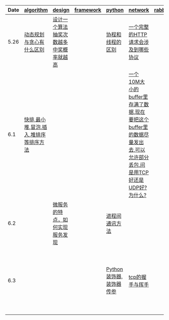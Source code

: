|  Date   | [algorithm](algorithm)  | [design](design)  | [framework](framework)  | [python](python)  | [network](network)  | [rabbitmq](rabbitmq)  | [redis](redis)  |  [system](system)  |  [mysql](mysql)  |   [leetcode](https://leetcode-cn.com/)  | 
|  ----   |  ----   |  ----   |  ----   |  ----   |  ----   |  ----   |  ----   |  ----   |  ----   | ----   |
| 5.26    | [动态规划与贪心有什么区别](algorithm#动态规划与贪心有什么区别) | [设计一个算法抽奖次数越多中奖概率就越高](design#设计一个算法抽奖次数越多中奖概率就越高) |  | [协程和线程的区别](python#协程和线程的区别) | [一个完整的HTTP请求会涉及到哪些协议](network#一个完整的HTTP请求会涉及到哪些协议) |  | [Redis数据结构的底层实现](redis#Redis数据结构的底层实现) | [Select和epoll的区别](system#Select和epoll的区别) | [MySQL事务的四个隔离级别](mysql#MySQL事务的四个隔离级别) |  |
| 6.1     | [快排,最小堆,冒泡,插入,堆排序等排序方法](algorithm#快排,最小堆,冒泡,插入,堆排序等排序方法) |  |  |  | [一个10M大小的buffer里存满了数据,现在要把这个buffer里的数据尽量发出去,可以允许部分丢包,问是用TCP好还是UDP好?为什么?](network#一个10M大小的buffer里存满了数据,现在要把这个buffer里的数据尽量发出去,可以允许部分丢包,问是用TCP好还是UDP好?为什么?) |  |  |  |  | [矩阵中的路径](https://leetcode-cn.com/problems/ju-zhen-zhong-de-lu-jing-lcof/) |
| 6.2     |  | [微服务的特点，如何实现服务发现](design#微服务的特点，如何实现服务发现) |  | [进程间通讯方法](python#进程间通讯方法) | |  |  | [程序crash如何定位](system#程序crash如何定位) |  | [机器人的运动范围](https://leetcode-cn.com/problems/ji-qi-ren-de-yun-dong-fan-wei-lcof/) |
| 6.3     |  |  |  | [Python装饰器,装饰器传参](python#Python装饰器,装饰器传参) | [tcp的握手与挥手](network#Tcp的握手与挥手) |  |[基于REDIS实现延时任务](redis#基于REDIS实现延时任务) | [服务性能问题如何定位](system#服务性能问题如何定位) | [Binlog日志和redolog日志,两个日志的作用以及两阶段提交](mysql#Binlog日志和redolog日志,两个日志的作用以及两阶段提交) | [剪绳子](https://leetcode-cn.com/problems/jian-sheng-zi-lcof/) |